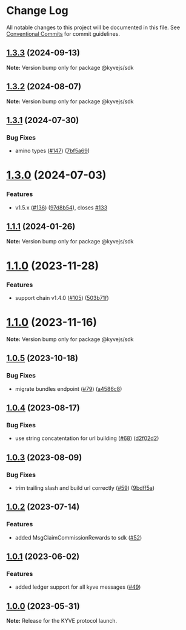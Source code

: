 # Change Log

All notable changes to this project will be documented in this file.
See [Conventional Commits](https://conventionalcommits.org) for commit guidelines.

## [1.3.3](https://github.com/KYVENetwork/kyvejs/compare/@kyvejs/sdk@1.3.2...@kyvejs/sdk@1.3.3) (2024-09-13)

**Note:** Version bump only for package @kyvejs/sdk

## [1.3.2](https://github.com/KYVENetwork/kyvejs/compare/@kyvejs/sdk@1.3.1...@kyvejs/sdk@1.3.2) (2024-08-07)

**Note:** Version bump only for package @kyvejs/sdk

## [1.3.1](https://github.com/KYVENetwork/kyvejs/compare/@kyvejs/sdk@1.3.0...@kyvejs/sdk@1.3.1) (2024-07-30)

### Bug Fixes

- amino types ([#147](https://github.com/KYVENetwork/kyvejs/issues/147)) ([7bf5a69](https://github.com/KYVENetwork/kyvejs/commit/7bf5a69455c3b055b0051d811b13672542cdcc8e))

# [1.3.0](https://github.com/KYVENetwork/kyvejs/compare/@kyvejs/sdk@1.1.1...@kyvejs/sdk@1.3.0) (2024-07-03)

### Features

- v1.5.x ([#136](https://github.com/KYVENetwork/kyvejs/issues/136)) ([97d8b54](https://github.com/KYVENetwork/kyvejs/commit/97d8b54833d50bee7eb1a6e17d61f71d81887a9d)), closes [#133](https://github.com/KYVENetwork/kyvejs/issues/133)

## [1.1.1](https://github.com/KYVENetwork/kyvejs/compare/@kyvejs/sdk@1.1.0...@kyvejs/sdk@1.1.1) (2024-01-26)

**Note:** Version bump only for package @kyvejs/sdk

# [1.1.0](https://github.com/KYVENetwork/kyvejs/compare/@kyvejs/sdk@1.1.0-rc1...@kyvejs/sdk@1.1.0) (2023-11-28)

### Features

- support chain v1.4.0 ([#105](https://github.com/KYVENetwork/kyvejs/issues/105)) ([503b71f](https://github.com/KYVENetwork/kyvejs/commit/503b71f40ed4d32c68d2bff34cfcf88120944c73))

# [1.1.0](https://github.com/KYVENetwork/kyvejs/compare/@kyvejs/sdk@1.1.0-rc1...@kyvejs/sdk@1.1.0) (2023-11-16)

**Note:** Version bump only for package @kyvejs/sdk

## [1.0.5](https://github.com/KYVENetwork/kyvejs/compare/@kyvejs/sdk@1.0.4...@kyvejs/sdk@1.0.5) (2023-10-18)

### Bug Fixes

- migrate bundles endpoint ([#79](https://github.com/KYVENetwork/kyvejs/issues/79)) ([a4586c8](https://github.com/KYVENetwork/kyvejs/commit/a4586c810bff3e7788a14de0c09ecaf84520d5d3))

## [1.0.4](https://github.com/KYVENetwork/kyvejs/compare/@kyvejs/sdk@1.0.3...@kyvejs/sdk@1.0.4) (2023-08-17)

### Bug Fixes

- use string concatentation for url building ([#68](https://github.com/KYVENetwork/kyvejs/issues/68)) ([d2f02d2](https://github.com/KYVENetwork/kyvejs/commit/d2f02d29a44cd602136940c6258292310312d65a))

## [1.0.3](https://github.com/KYVENetwork/kyvejs/compare/@kyvejs/sdk@1.0.2...@kyvejs/sdk@1.0.3) (2023-08-09)

### Bug Fixes

- trim trailing slash and build url correctly ([#59](https://github.com/KYVENetwork/kyvejs/issues/59)) ([9bdff5a](https://github.com/KYVENetwork/kyvejs/commit/9bdff5a7cb12a8a1fc7711c425f21b0707f816d4))

## [1.0.2](https://github.com/KYVENetwork/kyvejs/compare/@kyvejs/sdk@1.0.1...@kyvejs/sdk@1.0.2) (2023-07-14)

### Features

- added MsgClaimCommissionRewards to sdk ([#52](https://github.com/KYVENetwork/kyvejs/issues/52))

## [1.0.1](https://github.com/KYVENetwork/kyvejs/compare/@kyvejs/sdk@1.0.0...@kyvejs/sdk@1.0.1) (2023-06-02)

### Features

- added ledger support for all kyve messages ([#49](https://github.com/KYVENetwork/kyvejs/issues/49))

## [1.0.0](https://github.com/KYVENetwork/kyvejs/compare/@kyvejs/sdk@1.0.0-beta.16...@kyvejs/sdk@1.0.0) (2023-05-31)

**Note:** Release for the KYVE protocol launch.
